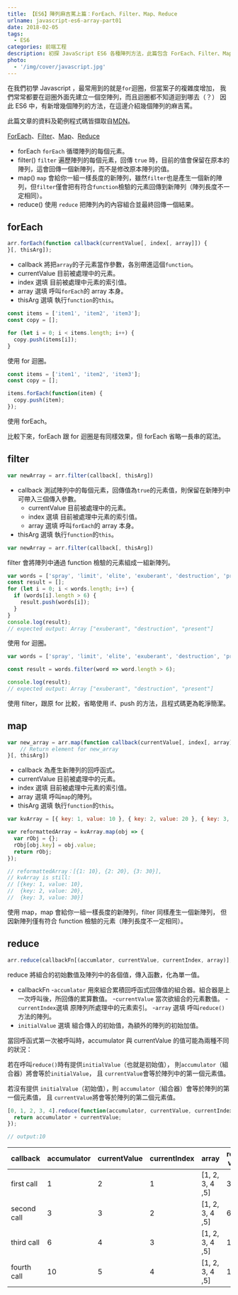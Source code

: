 ```yaml
---
title: 【ES6】陣列麻吉罵上篇：ForEach、Filter、Map、Reduce
urlname: javascript-es6-array-part01
date: 2018-02-05
tags:
  - ES6
categories: 前端工程
description: 初探 JavaScript ES6 各種陣列方法，此篇包含 ForEach、Filter、Map、Reduce，以及使用範例及差別。
photo:
  - '/img/cover/javascript.jpg'
---
```


在我們初學 Javascript ，最常用到的就是`for`迴圈，但當案子的複雜度增加，
我們常常都要在迴圈外面先建立一個空陣列，而且迴圈都不知道迴到哪去（？）
因此 ES6 中，有新增幾個陣列的方法，在這邊介紹幾個陣列的麻吉罵。

此篇文章的資料及範例程式碼皆擷取自[MDN](https://developer.mozilla.org/zh-TW/)。

[ForEach](https://developer.mozilla.org/zh-TW/docs/Web/JavaScript/Reference/Global_Objects/Array/forEach)、[Filter](https://developer.mozilla.org/zh-TW/docs/Web/JavaScript/Reference/Global_Objects/Array/filter)、[Map](https://developer.mozilla.org/en-US/docs/Web/JavaScript/Reference/Global_Objects/Array/map)、[Reduce](https://developer.mozilla.org/zh-TW/docs/Web/JavaScript/Reference/Global_Objects/Array/Reduce)

<!-- more -->

- forEach
  `forEach` 循環陣列的每個元素。
- filter()
  `filter` 遍歷陣列的每個元素，回傳 `true` 時，目前的值會保留在原本的陣列，這會回傳一個新陣列，而不是修改原本陣列的值。
- map()
  `map` 會給你一組一樣長度的新陣列，雖然`filter`也是產生一個新的陣列，但`filter`僅會把有符合`function`檢驗的元素回傳到新陣列（陣列長度不一定相同）。
- reduce()
  使用 `reduce` 把陣列內的內容組合並最終回傳一個結果。

## forEach

```js
arr.forEach(function callback(currentValue[, index[, array]]) {
}[, thisArg]);
```

- callback
  將把`array`的子元素當作參數，各別帶進這個`function`。
- currentValue
  目前被處理中的元素。
- index 選填
  目前被處理中元素的索引值。
- array 選填
  呼叫`forEach`的 array 本身。
- thisArg 選填
  執行`function`的`this`。

```js
const items = ['item1', 'item2', 'item3'];
const copy = [];

for (let i = 0; i < items.length; i++) {
  copy.push(items[i]);
}
```

使用 for 迴圈。

```js
const items = ['item1', 'item2', 'item3'];
const copy = [];

items.forEach(function(item) {
  copy.push(item);
});
```

使用 forEach。

比較下來，forEach 跟 for 迴圈是有同樣效果，但 forEach 省略一長串的寫法。

## filter

```js
var newArray = arr.filter(callback[, thisArg])
```

- callback
  測試陣列中的每個元素，回傳值為`true`的元素值，則保留在新陣列中可帶入三個傳入參數。
  - currentValue
    目前被處理中的元素。
  - index 選填
    目前被處理中元素的索引值。
  - array 選填
    呼叫`forEach`的 array 本身。
- thisArg 選填
  執行`function`的`this`。

```js
var newArray = arr.filter(callback[, thisArg])
```

filter 會將陣列中通過 function 檢驗的元素組成一組新陣列。

```js
var words = ['spray', 'limit', 'elite', 'exuberant', 'destruction', 'present'];
const result = [];
for (let i = 0; i < words.length; i++) {
  if (words[i].length > 6) {
    result.push(words[i]);
  }
}
console.log(result);
// expected output: Array ["exuberant", "destruction", "present"]
```

使用 for 迴圈。

```js
var words = ['spray', 'limit', 'elite', 'exuberant', 'destruction', 'present'];

const result = words.filter(word => word.length > 6);

console.log(result);
// expected output: Array ["exuberant", "destruction", "present"]
```

使用 filter，跟原 for 比較，省略使用 if、push 的方法，且程式碼更為乾淨簡潔。

## map

```js
var new_array = arr.map(function callback(currentValue[, index[, array]]) {
    // Return element for new_array
}[, thisArg])
```

- callback
  為產生新陣列的回呼函式。
- currentValue
  目前被處理中的元素。
- index 選填
  目前被處理中元素的索引值。
- array 選填
  呼叫`map`的陣列。
- thisArg 選填
  執行`function`的`this`。

```js
var kvArray = [{ key: 1, value: 10 }, { key: 2, value: 20 }, { key: 3, value: 30 }];

var reformattedArray = kvArray.map(obj => {
  var rObj = {};
  rObj[obj.key] = obj.value;
  return rObj;
});

// reformattedArray：[{1: 10}, {2: 20}, {3: 30}],
// kvArray is still:
// [{key: 1, value: 10},
//  {key: 2, value: 20},
//  {key: 3, value: 30}]
```

使用 map，map 會給你一組一樣長度的新陣列，filter 同樣產生一個新陣列，
但因新陣列僅有符合 function 檢驗的元素（陣列長度不一定相同）。

## reduce

```js
arr.reduce(callbackFn[(accumlator, currentValue, currentIndex, array)], initialValue);
```

reduce 將組合的初始數值及陣列中的各個值，傳入函數，化為單一值。

- callbackFn -`accumlator`
  用來組合累積回呼函式回傳值的組合器。組合器是上一次呼叫後，所回傳的累算數值。 -`currentValue`
  當次欲組合的元素數值。 -`currentIndex`選填
  原陣列所處理中的元素索引。 -`array` 選填
  呼叫`reduce()`方法的陣列。
- `initialValue` 選填
  組合傳入的初始值，為額外的陣列的初始加值。

當回呼函式第一次被呼叫時，accumulator 與 currentValue 的值可能為兩種不同的狀況：

若在呼叫`reduce()`時有提供`initialValue`（也就是初始值），
則`accumulator`（組合器）將會等於`initialValue`，
且 `currentValue`會等於陣列中的第一個元素值。

若沒有提供 `initialValue`（初始值），則 `accumulator`（組合器）會等於陣列的第一個元素值，
且 `currentValue`將會等於陣列的第二個元素值。

```js
[0, 1, 2, 3, 4].reduce(function(accumulator, currentValue, currentIndex, array) {
  return accumulator + currentValue;
});

// output:10
```

| callback    | accumulator | currentValue | currentIndex | array           | return value |
| ----------- | ----------- | ------------ | ------------ | --------------- | ------------ |
| first call  | 1           | 2            | 1            | [1, 2, 3, 4 ,5] | 3            |
| second call | 3           | 3            | 2            | [1, 2, 3, 4 ,5] | 6            |
| third call  | 6           | 4            | 3            | [1, 2, 3, 4 ,5] | 10           |
| fourth call | 10          | 5            | 4            | [1, 2, 3, 4 ,5] | 15           |
